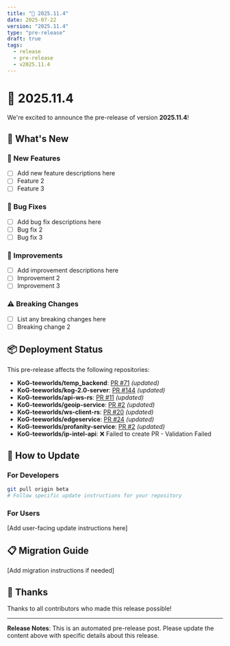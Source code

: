 ```yaml
---
title: "🚀 2025.11.4"
date: 2025-07-22
version: "2025.11.4"
type: "pre-release"
draft: true
tags:
  - release
  - pre-release
  - v2025.11.4
---
```


# 🚀 2025.11.4

We're excited to announce the pre-release of version **2025.11.4**!

## 🌟 What's New

### 🚀 New Features
- [ ] Add new feature descriptions here
- [ ] Feature 2
- [ ] Feature 3

### 🐛 Bug Fixes
- [ ] Add bug fix descriptions here
- [ ] Bug fix 2
- [ ] Bug fix 3

### 🔧 Improvements
- [ ] Add improvement descriptions here
- [ ] Improvement 2
- [ ] Improvement 3

### ⚠️ Breaking Changes
- [ ] List any breaking changes here
- [ ] Breaking change 2

## 📦 Deployment Status

This pre-release affects the following repositories:

<!-- AUTOMATED_REPO_LINKS_START -->
- **KoG-teeworlds/temp_backend**: [PR #71](https://github.com/KoG-teeworlds/temp_backend/pull/71) *(updated)*
- **KoG-teeworlds/kog-2.0-server**: [PR #144](https://github.com/KoG-teeworlds/kog-2.0-server/pull/144) *(updated)*
- **KoG-teeworlds/api-ws-rs**: [PR #11](https://github.com/KoG-teeworlds/api-ws-rs/pull/11) *(updated)*
- **KoG-teeworlds/geoip-service**: [PR #2](https://github.com/KoG-teeworlds/geoip-service/pull/2) *(updated)*
- **KoG-teeworlds/ws-client-rs**: [PR #20](https://github.com/KoG-teeworlds/ws-client-rs/pull/20) *(updated)*
- **KoG-teeworlds/edgeservice**: [PR #24](https://github.com/KoG-teeworlds/edgeservice/pull/24) *(updated)*
- **KoG-teeworlds/profanity-service**: [PR #2](https://github.com/KoG-teeworlds/profanity-service/pull/2) *(updated)*
- **KoG-teeworlds/ip-intel-api**: ❌ Failed to create PR - Validation Failed

<!-- AUTOMATED_REPO_LINKS_END -->

## 🚀 How to Update

### For Developers
```bash
git pull origin beta
# Follow specific update instructions for your repository
```

### For Users
[Add user-facing update instructions here]

## 📋 Migration Guide

[Add migration instructions if needed]

## 🤝 Thanks

Thanks to all contributors who made this release possible!

---

**Release Notes**: This is an automated pre-release post. Please update the content above with specific details about this release.
